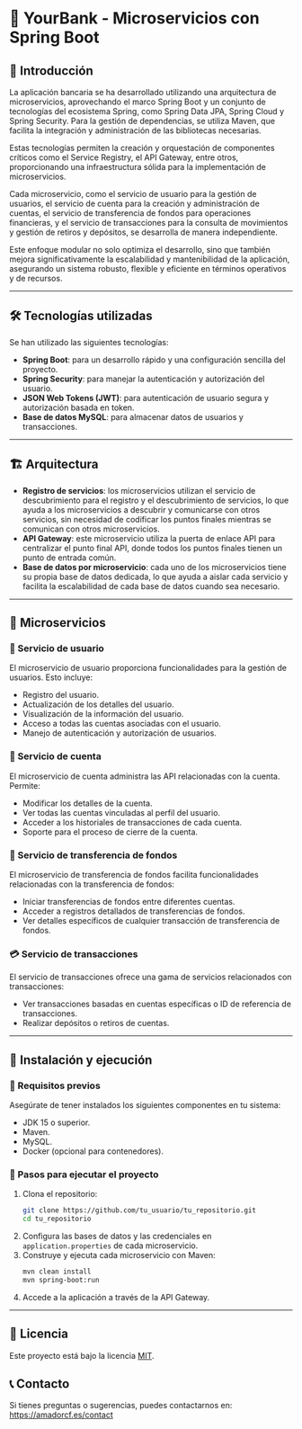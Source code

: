 # 📌 YourBank - Microservicios con Spring Boot

## 📖 Introducción
La aplicación bancaria se ha desarrollado utilizando una arquitectura de microservicios, aprovechando el marco Spring Boot y un conjunto de tecnologías del ecosistema Spring, como Spring Data JPA, Spring Cloud y Spring Security. Para la gestión de dependencias, se utiliza Maven, que facilita la integración y administración de las bibliotecas necesarias.

Estas tecnologías permiten la creación y orquestación de componentes críticos como el Service Registry, el API Gateway, entre otros, proporcionando una infraestructura sólida para la implementación de microservicios.

Cada microservicio, como el servicio de usuario para la gestión de usuarios, el servicio de cuenta para la creación y administración de cuentas, el servicio de transferencia de fondos para operaciones financieras, y el servicio de transacciones para la consulta de movimientos y gestión de retiros y depósitos, se desarrolla de manera independiente.

Este enfoque modular no solo optimiza el desarrollo, sino que también mejora significativamente la escalabilidad y mantenibilidad de la aplicación, asegurando un sistema robusto, flexible y eficiente en términos operativos y de recursos.

---

## 🛠️ Tecnologías utilizadas
Se han utilizado las siguientes tecnologías:

- **Spring Boot**: para un desarrollo rápido y una configuración sencilla del proyecto.
- **Spring Security**: para manejar la autenticación y autorización del usuario.
- **JSON Web Tokens (JWT)**: para autenticación de usuario segura y autorización basada en token.
- **Base de datos MySQL**: para almacenar datos de usuarios y transacciones.

---

## 🏗️ Arquitectura

- **Registro de servicios**: los microservicios utilizan el servicio de descubrimiento para el registro y el descubrimiento de servicios, lo que ayuda a los microservicios a descubrir y comunicarse con otros servicios, sin necesidad de codificar los puntos finales mientras se comunican con otros microservicios.
- **API Gateway**: este microservicio utiliza la puerta de enlace API para centralizar el punto final API, donde todos los puntos finales tienen un punto de entrada común.
- **Base de datos por microservicio**: cada uno de los microservicios tiene su propia base de datos dedicada, lo que ayuda a aislar cada servicio y facilita la escalabilidad de cada base de datos cuando sea necesario.

---

## 🔹 Microservicios

### 👤 Servicio de usuario
El microservicio de usuario proporciona funcionalidades para la gestión de usuarios. Esto incluye:
- Registro del usuario.
- Actualización de los detalles del usuario.
- Visualización de la información del usuario.
- Acceso a todas las cuentas asociadas con el usuario.
- Manejo de autenticación y autorización de usuarios.

### 💼 Servicio de cuenta
El microservicio de cuenta administra las API relacionadas con la cuenta. Permite:
- Modificar los detalles de la cuenta.
- Ver todas las cuentas vinculadas al perfil del usuario.
- Acceder a los historiales de transacciones de cada cuenta.
- Soporte para el proceso de cierre de la cuenta.

### 💸 Servicio de transferencia de fondos
El microservicio de transferencia de fondos facilita funcionalidades relacionadas con la transferencia de fondos:
- Iniciar transferencias de fondos entre diferentes cuentas.
- Acceder a registros detallados de transferencias de fondos.
- Ver detalles específicos de cualquier transacción de transferencia de fondos.

### 💳 Servicio de transacciones
El servicio de transacciones ofrece una gama de servicios relacionados con transacciones:
- Ver transacciones basadas en cuentas específicas o ID de referencia de transacciones.
- Realizar depósitos o retiros de cuentas.

---

## 🚀 Instalación y ejecución
### 🔧 Requisitos previos
Asegúrate de tener instalados los siguientes componentes en tu sistema:
- JDK 15 o superior.
- Maven.
- MySQL.
- Docker (opcional para contenedores).

### 📌 Pasos para ejecutar el proyecto
1. Clona el repositorio:
   ```bash
   git clone https://github.com/tu_usuario/tu_repositorio.git
   cd tu_repositorio
   ```
2. Configura las bases de datos y las credenciales en `application.properties` de cada microservicio.
3. Construye y ejecuta cada microservicio con Maven:
   ```bash
   mvn clean install
   mvn spring-boot:run
   ```
4. Accede a la aplicación a través de la API Gateway.

---

## 📜 Licencia
Este proyecto está bajo la licencia [MIT](LICENSE).


## 📞 Contacto
Si tienes preguntas o sugerencias, puedes contactarnos en: https://amadorcf.es/contact


